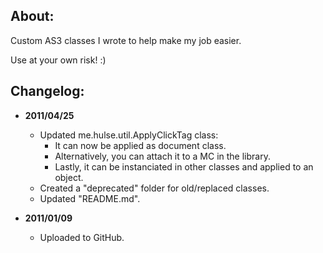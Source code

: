 ## About:

Custom AS3 classes I wrote to help make my job easier.

Use at your own risk! :)

## Changelog:

* __2011/04/25__
	* Updated me.hulse.util.ApplyClickTag class:
		* It can now be applied as document class.
		* Alternatively, you can attach it to a MC in the library.
		* Lastly, it can be instanciated in other classes and applied to an object.
	* Created a "deprecated" folder for old/replaced classes.
	* Updated "README.md".

* __2011/01/09__
	* Uploaded to GitHub.
